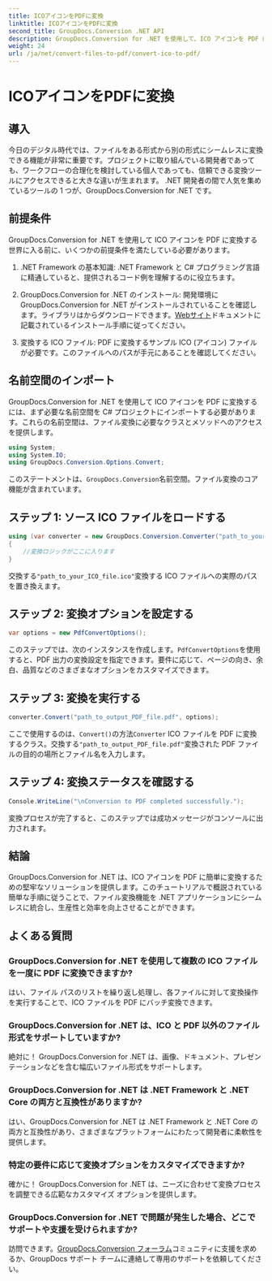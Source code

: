 ```yaml
---
title: ICOアイコンをPDFに変換
linktitle: ICOアイコンをPDFに変換
second_title: GroupDocs.Conversion .NET API
description: GroupDocs.Conversion for .NET を使用して、ICO アイコンを PDF に簡単に変換します。このチュートリアルで説明する簡単な手順で生産性を向上させます。
weight: 24
url: /ja/net/convert-files-to-pdf/convert-ico-to-pdf/
---
```


# ICOアイコンをPDFに変換

## 導入
今日のデジタル時代では、ファイルをある形式から別の形式にシームレスに変換できる機能が非常に重要です。プロジェクトに取り組んでいる開発者であっても、ワークフローの合理化を検討している個人であっても、信頼できる変換ツールにアクセスできると大きな違いが生まれます。 .NET 開発者の間で人気を集めているツールの 1 つが、GroupDocs.Conversion for .NET です。
## 前提条件
GroupDocs.Conversion for .NET を使用して ICO アイコンを PDF に変換する世界に入る前に、いくつかの前提条件を満たしている必要があります。
1. .NET Framework の基本知識: .NET Framework と C# プログラミング言語に精通していると、提供されるコード例を理解するのに役立ちます。
   
2.  GroupDocs.Conversion for .NET のインストール: 開発環境に GroupDocs.Conversion for .NET がインストールされていることを確認します。ライブラリはからダウンロードできます。[Webサイト](https://releases.groupdocs.com/conversion/net/)ドキュメントに記載されているインストール手順に従ってください。
3. 変換する ICO ファイル: PDF に変換するサンプル ICO (アイコン) ファイルが必要です。このファイルへのパスが手元にあることを確認してください。

## 名前空間のインポート
GroupDocs.Conversion for .NET を使用して ICO アイコンを PDF に変換するには、まず必要な名前空間を C# プロジェクトにインポートする必要があります。これらの名前空間は、ファイル変換に必要なクラスとメソッドへのアクセスを提供します。

```csharp
using System;
using System.IO;
using GroupDocs.Conversion.Options.Convert;
```
このステートメントは、`GroupDocs.Conversion`名前空間。ファイル変換のコア機能が含まれています。
## ステップ 1: ソース ICO ファイルをロードする
```csharp
using (var converter = new GroupDocs.Conversion.Converter("path_to_your_ICO_file.ico"))
{
    //変換ロジックがここに入ります
}
```
交換する`"path_to_your_ICO_file.ico"`変換する ICO ファイルへの実際のパスを置き換えます。
## ステップ 2: 変換オプションを設定する
```csharp
var options = new PdfConvertOptions();
```
このステップでは、次のインスタンスを作成します。`PdfConvertOptions`を使用すると、PDF 出力の変換設定を指定できます。要件に応じて、ページの向き、余白、品質などのさまざまなオプションをカスタマイズできます。
## ステップ 3: 変換を実行する
```csharp
converter.Convert("path_to_output_PDF_file.pdf", options);
```
ここで使用するのは、`Convert()`の方法`Converter` ICO ファイルを PDF に変換するクラス。交換する`"path_to_output_PDF_file.pdf"`変換された PDF ファイルの目的の場所とファイル名を入力します。
## ステップ 4: 変換ステータスを確認する
```csharp
Console.WriteLine("\nConversion to PDF completed successfully.");
```
変換プロセスが完了すると、このステップでは成功メッセージがコンソールに出力されます。

## 結論
GroupDocs.Conversion for .NET は、ICO アイコンを PDF に簡単に変換するための堅牢なソリューションを提供します。このチュートリアルで概説されている簡単な手順に従うことで、ファイル変換機能を .NET アプリケーションにシームレスに統合し、生産性と効率を向上させることができます。
## よくある質問
### GroupDocs.Conversion for .NET を使用して複数の ICO ファイルを一度に PDF に変換できますか?
はい、ファイル パスのリストを繰り返し処理し、各ファイルに対して変換操作を実行することで、ICO ファイルを PDF にバッチ変換できます。
### GroupDocs.Conversion for .NET は、ICO と PDF 以外のファイル形式をサポートしていますか?
絶対に！ GroupDocs.Conversion for .NET は、画像、ドキュメント、プレゼンテーションなどを含む幅広いファイル形式をサポートします。
### GroupDocs.Conversion for .NET は .NET Framework と .NET Core の両方と互換性がありますか?
はい、GroupDocs.Conversion for .NET は .NET Framework と .NET Core の両方と互換性があり、さまざまなプラットフォームにわたって開発者に柔軟性を提供します。
### 特定の要件に応じて変換オプションをカスタマイズできますか?
確かに！ GroupDocs.Conversion for .NET は、ニーズに合わせて変換プロセスを調整できる広範なカスタマイズ オプションを提供します。
### GroupDocs.Conversion for .NET で問題が発生した場合、どこでサポートや支援を受けられますか?
訪問できます。[GroupDocs.Conversion フォーラム](https://forum.groupdocs.com/c/conversion/11)コミュニティに支援を求めるか、GroupDocs サポート チームに連絡して専用のサポートを依頼してください。